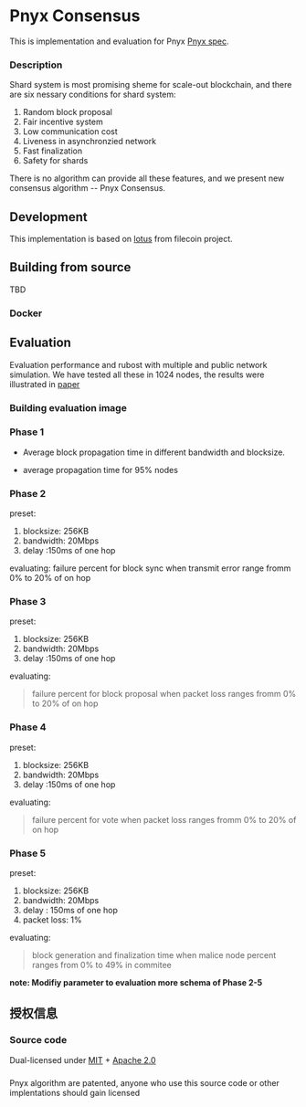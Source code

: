 


# Pnyx Consensus  

This is implementation and evaluation for Pnyx [Pnyx spec]().

### Description

Shard system is most promising sheme for scale-out blockchain, and there are six nessary conditions for shard system:
1. Random block proposal
2. Fair incentive system
3. Low communication cost
4. Liveness in asynchronzied network
5. Fast finalization
6. Safety for shards

There is no algorithm can provide all these features, and we present new consensus algorithm -- Pnyx Consensus.


## Development

This implementation is based on [lotus](https//githbu.com/filecoin-project/lotus) from filecoin project.

## Building from source
TBD
### Docker

## Evaluation 
Evaluation performance and rubost with multiple and public network simulation. We have tested all these in 1024 nodes, the results were illustrated in [paper]()


### Building evaluation image

### Phase 1
* Average block propagation time in different bandwidth and blocksize.

* average propagation time for 95% nodes 



### Phase 2
preset: 
1. blocksize: 256KB
2. bandwidth: 20Mbps
3. delay :150ms of one hop

evaluating:
failure percent for block sync when  transmit error range fromm 0% to  20% of on hop


### Phase 3
preset: 
1. blocksize: 256KB
2. bandwidth: 20Mbps
3. delay :150ms of one hop

evaluating:

> failure percent for block proposal  when  packet loss ranges fromm 0% to  20% of on hop

### Phase 4

preset: 
1. blocksize: 256KB
2. bandwidth: 20Mbps
3. delay :150ms of one hop

evaluating:

>failure percent for vote  when  packet loss ranges fromm 0% to  20% of on hop




### Phase 5

preset: 
1. blocksize: 256KB
2. bandwidth: 20Mbps
3. delay : 150ms of one hop
4. packet loss: 1%

evaluating:

>block generation  and finalization time  when  malice node percent ranges from 0% to  49% in commitee

**note: Modifiy parameter to evaluation more schema of Phase 2-5**



## 授权信息
### Source code 
Dual-licensed under [MIT](https://github.com/filecoin-project/lotus/blob/master/LICENSE-MIT) + [Apache 2.0](https://github.com/filecoin-project/lotus/blob/master/LICENSE-APACHE)

### 
Pnyx algorithm are patented, anyone who use this source code or other implentations should gain licensed
